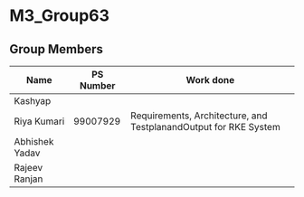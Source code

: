 # M3_Group63


## Group Members
| Name     | PS Number | Work done |
|----------|-----------|-----------|
| Kashyap | |   |
| Riya Kumari | 99007929 | Requirements, Architecture, and TestplanandOutput  for RKE System |
| Abhishek Yadav |   |  |
| Rajeev Ranjan | |   |

